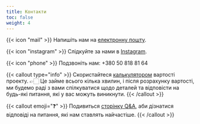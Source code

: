```yaml
---
title: Контакти
toc: false
weight: 4
---
```

{{< icon "mail" >}}  Напишіть нам на [електронну пошту](mailto:landusheva.buro@gmail.com).

{{< icon "instagram" >}}  Слідкуйте за нами в [Instagram](https://www.instagram.com/nastialandusheva/).

{{< icon "phone" >}}  Подзвоніть нам: +380 50 818 81 64

{{< callout type="info" >}}
  Скористайтеся [калькулятором](https://docs.google.com/forms/d/e/1FAIpQLSdtwOh-XofTjNgdkxX6vuzRzd3YYa8LeoNbvqIE8EiBJ5PQjQ/viewform) вартості проекту. 👉🏻 Це займе всього кілька хвилин, і після розрахунку вартості, ми будемо раді з вами спілкуватися щодо деталей та відповісти на будь-які питання, які у вас можуть виникнути.
{{< /callout >}}

{{< callout emoji="❓" >}}
  Подивиться [сторінку Q&A](/landusheva/services/services-faq), аби дізнатися відповіді на питання, які нам ставлять найчастіше.
{{< /callout >}}